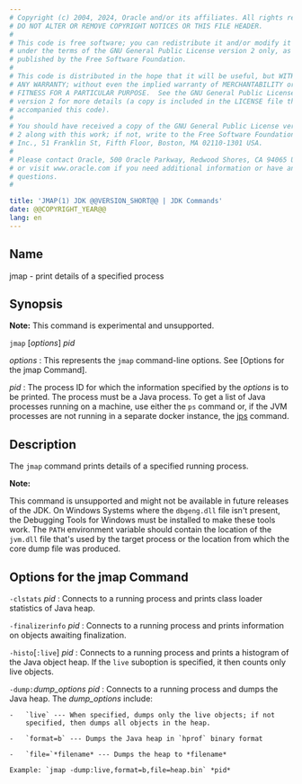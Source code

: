 ```yaml
---
# Copyright (c) 2004, 2024, Oracle and/or its affiliates. All rights reserved.
# DO NOT ALTER OR REMOVE COPYRIGHT NOTICES OR THIS FILE HEADER.
#
# This code is free software; you can redistribute it and/or modify it
# under the terms of the GNU General Public License version 2 only, as
# published by the Free Software Foundation.
#
# This code is distributed in the hope that it will be useful, but WITHOUT
# ANY WARRANTY; without even the implied warranty of MERCHANTABILITY or
# FITNESS FOR A PARTICULAR PURPOSE.  See the GNU General Public License
# version 2 for more details (a copy is included in the LICENSE file that
# accompanied this code).
#
# You should have received a copy of the GNU General Public License version
# 2 along with this work; if not, write to the Free Software Foundation,
# Inc., 51 Franklin St, Fifth Floor, Boston, MA 02110-1301 USA.
#
# Please contact Oracle, 500 Oracle Parkway, Redwood Shores, CA 94065 USA
# or visit www.oracle.com if you need additional information or have any
# questions.
#

title: 'JMAP(1) JDK @@VERSION_SHORT@@ | JDK Commands'
date: @@COPYRIGHT_YEAR@@
lang: en
---
```


## Name

jmap - print details of a specified process

## Synopsis

**Note:** This command is experimental and unsupported.

`jmap` \[*options*\] *pid*

*options*
:   This represents the `jmap` command-line options. See [Options for the jmap
    Command].

*pid*
:   The process ID for which the information specified by the *options* is to
    be printed. The process must be a Java process. To get a list of Java
    processes running on a machine, use either the `ps` command or, if the JVM
    processes are not running in a separate docker instance, the
    [jps](jps.html) command.

## Description

The `jmap` command prints details of a specified running process.

**Note:**

This command is unsupported and might not be available in future releases of
the JDK. On Windows Systems where the `dbgeng.dll` file isn't present, the
Debugging Tools for Windows must be installed to make these tools work. The
`PATH` environment variable should contain the location of the `jvm.dll` file
that's used by the target process or the location from which the core dump file
was produced.

## Options for the jmap Command

`-clstats` *pid*
:   Connects to a running process and prints class loader statistics of Java
    heap.

`-finalizerinfo` *pid*
:   Connects to a running process and prints information on objects awaiting
    finalization.

`-histo`\[`:live`\] *pid*
:   Connects to a running process and prints a histogram of the Java object
    heap. If the `live` suboption is specified, it then counts only live
    objects.

`-dump:`*dump\_options* *pid*
:   Connects to a running process and dumps the Java heap. The *dump\_options*
    include:

    -   `live` --- When specified, dumps only the live objects; if not
        specified, then dumps all objects in the heap.

    -   `format=b` --- Dumps the Java heap in `hprof` binary format

    -   `file=`*filename* --- Dumps the heap to *filename*

    Example: `jmap -dump:live,format=b,file=heap.bin` *pid*
